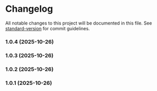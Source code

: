 # Changelog

All notable changes to this project will be documented in this file. See [standard-version](https://github.com/conventional-changelog/standard-version) for commit guidelines.

### 1.0.4 (2025-10-26)

### 1.0.3 (2025-10-26)

### 1.0.2 (2025-10-26)

### 1.0.1 (2025-10-26)
